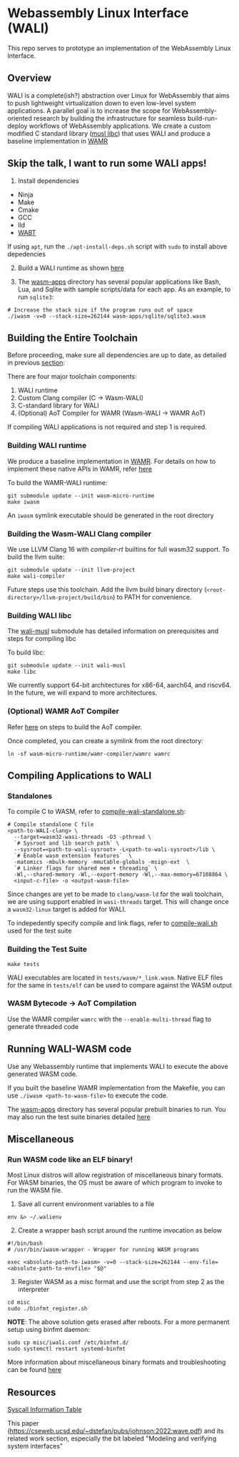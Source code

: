 # Webassembly Linux Interface (WALI)

This repo serves to prototype an implementation of the WebAssembly Linux Interface.

## Overview
WALI is a complete(ish?) abstraction over Linux for WebAssembly that aims to push lightweight virtualization
down to even low-level system applications. 
A parallel goal is to increase the scope for WebAssembly-oriented research by building the infrastructure for 
seamless build-run-deploy workflows of WebAssembly applications.
We create a custom modified C standard library ([musl libc](https://github.com/arjunr2/wali-musl)) that uses WALI
and produce a baseline implementation in [WAMR](https://github.com/SilverLineFramework/wasm-micro-runtime/tree/wali)

## Skip the talk, I want to run some WALI apps!

1. Install dependencies
* Ninja
* Make
* Cmake
* GCC
* lld
* [WABT](https://github.com/WebAssembly/wabt)

If using `apt`, run the `./apt-install-deps.sh` script with `sudo` to install above depedencies

2. Build a WALI runtime as shown [here](#building-wali-runtime)

3. The [wasm-apps](wasm-apps) directory has several popular applications like Bash, Lua, and Sqlite
with sample scripts/data for each app.
As an example, to run `sqlite3`:
```shell
# Increase the stack size if the program runs out of space
./iwasm -v=0 --stack-size=262144 wasm-apps/sqlite/sqlite3.wasm
```


## Building the Entire Toolchain

Before proceeding, make sure all dependencies are up to date, as detailed in previous [section](#skip-the-talk-i-want-to-run-some-wali-apps):

There are four major toolchain components: 
1. WALI runtime
2. Custom Clang compiler (C -> Wasm-WALI)
3. C-standard library for WALI
4. (Optional) AoT Compiler for WAMR (Wasm-WALI -> WAMR AoT)

If compiling WALI applications is not required and step 1 is required.

### Building WALI runtime

We produce a baseline implementation in [WAMR](https://github.com/SilverLineFramework/wasm-micro-runtime/tree/wali).
For details on how to implement these native APIs in WAMR, refer [here](https://github.com/bytecodealliance/wasm-micro-runtime/blob/main/doc/export_native_api.md)

To build the WAMR-WALI runtime:
```shell
git submodule update --init wasm-micro-runtime
make iwasm
```
An `iwasm` symlink executable should be generated in the root directory


### Building the Wasm-WALI Clang compiler

We use LLVM Clang 16 with *compiler-rt* builtins for full wasm32 support.
To build the llvm suite:

```shell
git submodule update --init llvm-project
make wali-compiler
```

Future steps use this toolchain.
Add the llvm build binary directory (`<root-directory>/llvm-project/build/bin`) to PATH for convenience.


### Building WALI libc

The [wali-musl](https://github.com/arjunr2/wali-musl) submodule has detailed information on prerequisites and 
steps for compiling libc

To build libc:
```shell
git submodule update --init wali-musl
make libc
```

We currently support 64-bit architectures for x86-64, aarch64, and riscv64. In the future, we will expand
to more architectures.


### (Optional) WAMR AoT Compiler

Refer [here](https://github.com/SilverLineFramework/wasm-micro-runtime/tree/a29e5c633c26a30e54373f658394fab2b95f394e/wamr-compiler)
on steps to build the AoT compiler.

Once completed, you can create a symlink from the root directory:
```shell
ln -sf wasm-micro-runtime/wamr-compiler/wamrc wamrc
```


## Compiling Applications to WALI

### Standalones

To compile C to WASM, refer to
[compile-wali-standalone.sh](tests/compile-wali-standalone.sh):

```shell
# Compile standalone C file
<path-to-WALI-clang> \
  --target=wasm32-wasi-threads -O3 -pthread \
  `# Sysroot and lib search path` \
  --sysroot=<path-to-wali-sysroot> -L<path-to-wali-sysroot>/lib \
  `# Enable wasm extension features`  \
  -matomics -mbulk-memory -mmutable-globals -msign-ext  \
  `# Linker flags for shared mem + threading` \
  -Wl,--shared-memory -Wl,--export-memory -Wl,--max-memory=67108864 \
  <input-c-file> -o <output-wasm-file>
```

Since changes are yet to be made to `clang/wasm-ld` for the wali toolchain, we are using support enabled 
in `wasi-threads` target. This will change once a `wasm32-linux` target is added for WALI.

To indepedently specify compile and link flags, refer to [compile-wali.sh](tests/compile-wali.sh) used for the test suite

### Building the Test Suite
```shell
make tests
```

WALI executables are located in `tests/wasm/*_link.wasm`. 
Native ELF files for the same in `tests/elf` can be used to compare against the WASM output


### WASM Bytecode -> AoT Compilation

Use the WAMR compiler `wamrc` with the `--enable-multi-thread` flag to generate threaded code


## Running WALI-WASM code

Use any Webassembly runtime that implements WALI to execute the above generated WASM code.

If you built the baseline WAMR implementation from the Makefile,
you can use `./iwasm <path-to-wasm-file>` to execute the code.

The [wasm-apps](wasm-apps) directory has several popular prebuilt binaries to run. You may also
run the test suite binaries detailed [here](#building-the-test-suite)



## Miscellaneous

### Run WASM code like an ELF binary!

Most Linux distros will allow registration of miscellaneous binary formats.
For WASM binaries, the OS must be aware of which program to invoke to run the WASM file. 

1. Save all current environment variables to a file
```
env &> ~/.walienv
```

2. Create a wrapper bash script around the runtime invocation as below
```shell
#!/bin/bash
# /usr/bin/iwasm-wrapper - Wrapper for running WASM programs

exec <absolute-path-to-iwasm> -v=0 --stack-size=262144 --env-file=<absolute-path-to-envfile> "$@"
```
3. Register WASM as a misc format and use the script from step 2 as the interpreter
```shell
cd misc
sudo ./binfmt_register.sh
```

**NOTE**: The above solution gets erased after reboots. For a more permanent setup using binfmt daemon:
```shell
sudo cp misc/iwali.conf /etc/binfmt.d/
sudo systemctl restart systemd-binfmt
```

More information about miscellaneous binary formats and troubleshooting can be found [here](https://docs.kernel.org/admin-guide/binfmt-misc.html)

## Resources
[Syscall Information Table](https://docs.google.com/spreadsheets/d/1__2NqMqGLHdjFFYonkF49IkGgfv62TJCpZuXqhXwnlc/edit?usp=sharing)

This paper (https://cseweb.ucsd.edu/~dstefan/pubs/johnson:2022:wave.pdf) and its related work section, especially the bit labeled "Modeling and verifying system interfaces"

